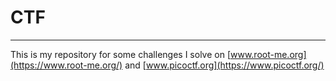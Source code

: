 # CTF
------
This is my repository for some challenges I solve on [www.root-me.org](https://www.root-me.org/) and [www.picoctf.org](https://www.picoctf.org/)
